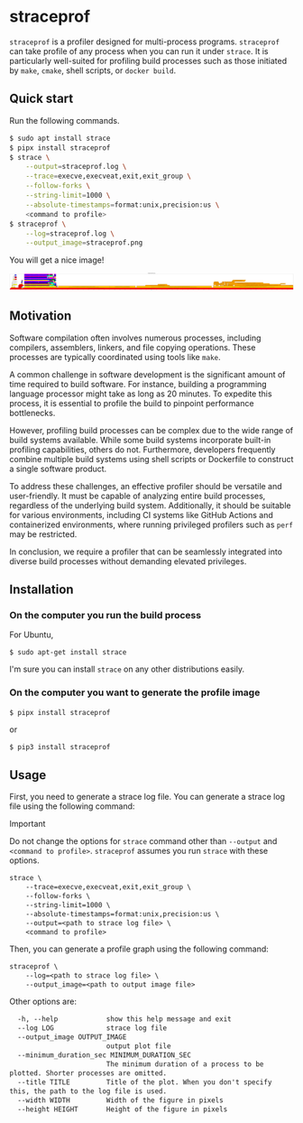 # straceprof

`straceprof` is a profiler designed for multi-process programs. `straceprof`
can take profile of any process when you can run it under `strace`. It is
particularly well-suited for profiling build processes such as those initiated
by `make`, `cmake`, shell scripts, or `docker build`.

## Quick start

Run the following commands.
```bash
$ sudo apt install strace
$ pipx install straceprof
$ strace \
    --output=straceprof.log \
    --trace=execve,execveat,exit,exit_group \
    --follow-forks \
    --string-limit=1000 \
    --absolute-timestamps=format:unix,precision:us \
    <command to profile>
$ straceprof \
    --log=straceprof.log \
    --output_image=straceprof.png
```

You will get a nice image!

![Example of straceprof output](./profile_example.png "Example of straceprof output")

## Motivation

Software compilation often involves numerous processes, including compilers,
assemblers, linkers, and file copying operations. These processes are typically
coordinated using tools like `make`.

A common challenge in software development is the significant amount of time
required to build software. For instance, building a programming language
processor might take as long as 20 minutes. To expedite this process, it is
essential to profile the build to pinpoint performance bottlenecks.

However, profiling build processes can be complex due to the wide range of
build systems available. While some build systems incorporate built-in
profiling capabilities, others do not. Furthermore, developers frequently
combine multiple build systems using shell scripts or Dockerfile to construct a
single software product.

To address these challenges, an effective profiler should be versatile and
user-friendly. It must be capable of analyzing entire build processes,
regardless of the underlying build system. Additionally, it should be suitable
for various environments, including CI systems like GitHub Actions and
containerized environments, where running privileged profilers such as `perf`
may be restricted.

In conclusion, we require a profiler that can be seamlessly integrated into
diverse build processes without demanding elevated privileges.

## Installation

### On the computer you run the build process
For Ubuntu,
```
$ sudo apt-get install strace
```

I'm sure you can install `strace` on any other distributions easily.

### On the computer you want to generate the profile image

```bash
$ pipx install straceprof
```

or

```
$ pip3 install straceprof
```

## Usage

First, you need to generate a strace log file. You can generate a strace log
file using the following command:

> [!IMPORTANT]
> Do not change the options for `strace` command other than `--output` and
> `<command to profile>`. `straceprof` assumes you run `strace` with these
> options.

```
strace \
    --trace=execve,execveat,exit,exit_group \
    --follow-forks \
    --string-limit=1000 \
    --absolute-timestamps=format:unix,precision:us \
    --output=<path to strace log file> \
    <command to profile>
```

Then, you can generate a profile graph using the following command:

```
straceprof \
    --log=<path to strace log file> \
    --output_image=<path to output image file>
```

Other options are:
```
  -h, --help            show this help message and exit
  --log LOG             strace log file
  --output_image OUTPUT_IMAGE
                        output plot file
  --minimum_duration_sec MINIMUM_DURATION_SEC
                        The minimum duration of a process to be plotted. Shorter processes are omitted.
  --title TITLE         Title of the plot. When you don't specify this, the path to the log file is used.
  --width WIDTH         Width of the figure in pixels
  --height HEIGHT       Height of the figure in pixels
```
